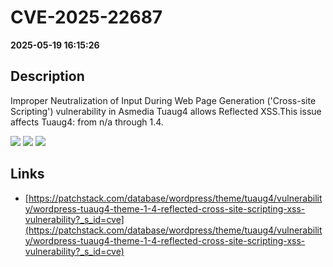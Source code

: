 # CVE-2025-22687

**2025-05-19 16:15:26**

## Description
Improper Neutralization of Input During Web Page Generation ('Cross-site Scripting') vulnerability in Asmedia Tuaug4 allows Reflected XSS.This issue affects Tuaug4: from n/a through 1.4.

![](https://img.shields.io/static/v1?label=Score&message=7.1&color=red)
![](https://img.shields.io/static/v1?label=Severity&message=HIGH&color=red)
![](https://img.shields.io/static/v1?label=CWE&message=XSS&color=green)

## Links
- [https://patchstack.com/database/wordpress/theme/tuaug4/vulnerability/wordpress-tuaug4-theme-1-4-reflected-cross-site-scripting-xss-vulnerability?_s_id=cve](https://patchstack.com/database/wordpress/theme/tuaug4/vulnerability/wordpress-tuaug4-theme-1-4-reflected-cross-site-scripting-xss-vulnerability?_s_id=cve)
